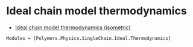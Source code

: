 # Ideal chain model thermodynamics

  * [Ideal chain model thermodynamics (isometric)](../../../isometric)

```@autodocs
Modules = [Polymers.Physics.SingleChain.Ideal.Thermodynamics]
```
